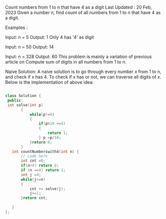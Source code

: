 Count numbers from 1 to n that have 4 as a digit
Last Updated : 20 Feb, 2023
Given a number n, find count of all numbers from 1 to n that have 4 as a digit.

Examples : 

Input:   n = 5
Output:  1
Only 4 has '4' as digit

Input:   n = 50
Output:  14

Input:   n = 328
Output:  60
This problem is mainly a variation of previous article on Compute sum of digits in all numbers from 1 to n.

Naive Solution: A naive solution is to go through every number x from 1 to n, and check if x has 4. To check if x has or not, we can traverse all digits of x. Below is the implementation of above idea:
 ```cpp

class Solution {
  public:
  int solve(int p)
        {
            while(p!=0)
            {
                if(p%10 ==4)
                {
                    return 1;
                } p =p/10;
            }return 0;
        }
    int countNumberswith4(int n) {
        // code here
        int cnt =0;
        if(n<4) return 0;
        if (n ==4) return 1;
        int j =4;
        while(j<=n)
        {
            cnt += solve(j);
            j+=1;
        }return cnt;
        
    }
};

```
